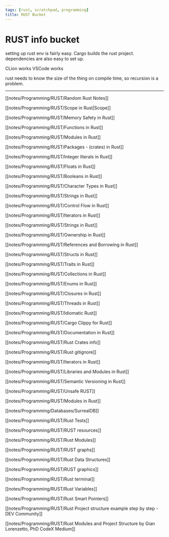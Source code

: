 ```yaml
---
tags: [rust, scratchpad, programming]
title: RUST Bucket
---
```


# RUST info bucket

setting up rust env is fairly easy. Cargo builds the rust project. dependencies are also easy to set up.


CLion works
VSCode works

rust needs to know the size of the thing on compile time, so recursion is a problem.


---

[[notes/Programming/RUST/Random Rust Notes]]

[[notes/Programming/RUST/Scope in Rust|Scope]]

[[notes/Programming/RUST/Memory Safety in Rust]]

[[notes/Programming/RUST/Functions in Rust]]

[[notes/Programming/RUST/Modules in Rust]]

[[notes/Programming/RUST/Packages - (crates) in Rust]]

[[notes/Programming/RUST/Integer literals in Rust]]

[[notes/Programming/RUST/Floats in Rust]]

[[notes/Programming/RUST/Booleans in Rust]]

[[notes/Programming/RUST/Character Types in Rust]]

[[notes/Programming/RUST/Strings in Rust]]

[[notes/Programming/RUST/Control Flow in Rust]]

[[notes/Programming/RUST/Iterators in Rust]]

[[notes/Programming/RUST/Strings in Rust]]

[[notes/Programming/RUST/Ownership in Rust]]

[[notes/Programming/RUST/References and Borrowing in Rust]]

[[notes/Programming/RUST/Structs in Rust]]

[[notes/Programming/RUST/Traits in Rust]]

[[notes/Programming/RUST/Collections in Rust]]

[[notes/Programming/RUST/Enums in Rust]]

[[notes/Programming/RUST/Closures in Rust]]

[[notes/Programming/RUST/Threads in Rust]]

[[notes/Programming/RUST/Idiomatic Rust]]

[[notes/Programming/RUST/Cargo Clippy for Rust]]

[[notes/Programming/RUST/Documentation in Rust]]

[[notes/Programming/RUST/Rust Crates info]]

[[notes/Programming/RUST/Rust gitignore]]

[[notes/Programming/RUST/Iterators in Rust]]

[[notes/Programming/RUST/Libraries and Modules in Rust]]

[[notes/Programming/RUST/Semantic Versioning in Rust]]

[[notes/Programming/RUST/Unsafe RUST]]

[[notes/Programming/RUST/Modules in Rust]]

[[notes/Programming/Databases/SurrealDB]]

[[notes/Programming/RUST/Rust Tests]]

[[notes/Programming/RUST/RUST resources]]

[[notes/Programming/RUST/Rust Modules]]

[[notes/Programming/RUST/RUST graphs]]

[[notes/Programming/RUST/Rust Data Structures]]

[[notes/Programming/RUST/RUST graphics]]

[[notes/Programming/RUST/Rust terminal]]

[[notes/Programming/RUST/Rust Variables]]

[[notes/Programming/RUST/Rust Smart Pointers]]

[[notes/Programming/RUST/Rust Project structure example step by step - DEV Community]]

[[notes/Programming/RUST/Rust Modules and Project Structure  by Gian Lorenzetto, PhD  CodeX  Medium]]


